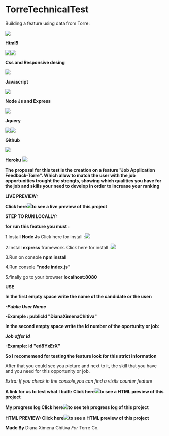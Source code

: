# TorreTechnicalTest
Building a feature using data from Torre:


<img src="https://img.icons8.com/color/48/000000/html-5.png"/>

**Html5** 

<img src="https://img.icons8.com/color/48/000000/css3.png"/><img src="https://img.icons8.com/color/48/000000/media-queries.png"/>
 
 **Css and Responsive desing** 

<img src="https://img.icons8.com/color/48/000000/javascript.png"/>

**Javascript** 

<img src="https://img.icons8.com/windows/32/000000/node-js.png"/>

**Node Js and Express** 

<img src="https://img.icons8.com/ios-filled/50/000000/jquery.png"/>

**Jquery**

<img src="https://img.icons8.com/color/48/000000/git.png"/><img src="https://img.icons8.com/color/48/000000/github-2.png"/>

**Github**

<img src="https://img.icons8.com/nolan/64/heroku.png"/>

**Heroku**
<img src="https://img.icons8.com/nolan/64/heroku.png"/>

**The proposal for this test is the creation on a feature "Job Application Feedback-Torre". Which allow to match the user with the job opportunities trought the strengts, showing which qualities you have for the job and skills your need to develop in order to increase your ranking**



**LIVE PREVIEW:**

**Click here**[<img src="https://img.icons8.com/nolan/64/moleskine.png"/>](https://torrejobapplicationfeedback.herokuapp.com/)**to see a live preview of this project**

**STEP TO RUN LOCALLY:**

**for run this feature you must :**


1.Install **Node Js** Click here for install :[<img src="https://img.icons8.com/windows/32/000000/node-js.png"/>](https://nodejs.org/es/)

2.Install **express** framework. Click here for install :[<img src="https://img.icons8.com/windows/32/000000/node-js.png"/>](https://expressjs.com/es/)

3.Run on console **npm install** 

4.Run console **"node index.js"** 

5.finally go to your browser **localhost:8080**


**USE**

**In the first empty space write the name of the candidate or the user:** 

***-Public User Name***

**-Example : publicId	"DianaXimenaChitiva"**

**In the second empty space write the Id number of the oportunity or job:** 

***Job offer Id***

**-Example: id	"ed8YxErX"**

**So I recomemend for testing the feature look for this strict information**

After that you could see you picture and next to it, the skill that you have and you need for this opportunity or job. 

*Extra: If you check in the console,you can find a visits counter feature*



**A link for us to test what I built:  Click here**[<img src="https://img.icons8.com/nolan/64/moleskine.png"/>](https://github.com/dianaximenacm/TorreTechnicalTest/)**to see a HTML preview of this project**

**My progress log Click here**[<img src="https://img.icons8.com/nolan/64/moleskine.png"/>](https://github.com/dianaximenacm/TorreTechnicalTest/commits/master)**to see teh progress log of this project**

**HTML PREVIEW: Click here**[<img src="https://img.icons8.com/nolan/64/moleskine.png"/>](https://dianaximenacm.github.io/TorreTechnicalTest/)**to see a HTML preview of this project**


**Made By** Diana Ximena Chitiva *For* Torre Co. 



